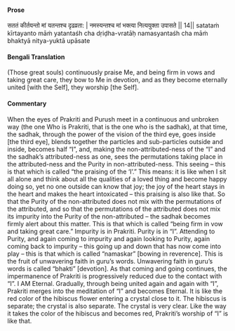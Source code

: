 #### Prose 

सततं कीर्तयन्तो मां यतन्तश्च दृढव्रता: |
नमस्यन्तश्च मां भक्त्या नित्ययुक्ता उपासते || 14||
satataṁ kīrtayanto māṁ yatantaśh cha dṛiḍha-vratāḥ
namasyantaśh cha māṁ bhaktyā nitya-yuktā upāsate

 #### Bengali Translation 

(Those great souls) continuously praise Me, and being firm in vows and taking great care, they bow to Me in devotion, and as they become eternally united [with the Self], they worship [the Self].

 #### Commentary 

When the eyes of Prakriti and Purush meet in a continuous and unbroken way (the one Who is Prakriti, that is the one who is the sadhak), at that time, the sadhak, through the power of the vision of the third eye, goes inside [the third eye], blends together the particles and sub-particles outside and inside, becomes half “I”, and, making the non-attributed-ness of the “I” and the sadhak’s attributed-ness as one, sees the permutations taking place in the attributed-ness and the Purity in non-attributed-ness. This seeing – this is that which is called “the praising of the ‘I’.” This means: it is like when I sit all alone and think about all the qualities of a loved thing and become happy doing so, yet no one outside can know that joy; the joy of the heart stays in the heart and makes the heart intoxicated – this praising is also like that. So that the Purity of the non-attributed does not mix with the permutations of the attributed, and so that the permutations of the attributed does not mix its impurity into the Purity of the non-attributed – the sadhak becomes firmly alert about this matter. This is that which is called “being firm in vow and taking great care.” Impurity is in Prakriti. Purity is in “I”. Attending to Purity, and again coming to impurity and again looking to Purity, again coming back to impurity – this going up and down that has now come into play – this is that which is called “namaskar” [bowing in reverence]. This is the fruit of unwavering faith in guru’s words. Unwavering faith in guru’s words is called “bhakti” [devotion]. As that coming and going continues, the impermanence of Prakriti is progressively reduced due to the contact with “I”. I AM Eternal. Gradually, through being united again and again with “I”, Prakriti merges into the meditation of “I” and becomes Eternal. It is like the red color of the hibiscus flower entering a crystal close to it. The hibiscus is separate; the crystal is also separate. The crystal is very clear. Like the way it takes the color of the hibiscus and becomes red, Prakriti’s worship of “I” is like that.